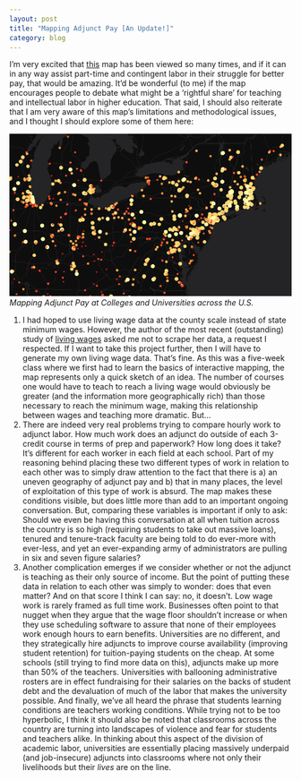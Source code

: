 ```yaml
---
layout: post
title: "Mapping Adjunct Pay [An Update!]"
category: blog
---
```

I’m very excited that [this](http://crisisofenclosure.com/category/longform/cartodb.html) map has been viewed so many times, and if it can in any way assist part-time and contingent labor in their struggle for better pay, that would be amazing. It’d be wonderful (to me) if the map encourages people to debate what might be a ‘rightful share’ for teaching and intellectual labor in higher education. That said, I should also reiterate that I am very aware of this map’s limitations and methodological issues, and I thought I should explore some of them here:

[![Adjunct map](/img/adjunctimage.png)](http://crisisofenclosure.com/category/longform/cartodb.html)
<cite>*Mapping Adjunct Pay at Colleges and Universities across the U.S.*</cite>

1. I had hoped to use living wage data at the county scale instead of state minimum wages. However, the author of the most recent (outstanding) study of [living wages](http://storymaps.esri.com/stories/2015/living-wage-map/) asked me not to scrape her data, a request I respected. If I want to take this project further, then I will have to generate my own living wage data. That’s fine. As this was a five-week class where we first had to learn the basics of interactive mapping, the map represents only a quick sketch of an idea. The number of courses one would have to teach to reach a living wage would obviously be greater (and the information more geographically rich) than those necessary to reach the minimum wage, making this relationship between wages and teaching more dramatic. But…
2. There are indeed very real problems trying to compare hourly work to adjunct labor. How much work does an adjunct do outside of each 3-credit course in terms of prep and paperwork? How long does it take? It’s different for each worker in each field at each school. Part of my reasoning behind placing these two different types of work in relation to each other was to simply draw attention to the fact that there is a) an uneven geography of adjunct pay and b) that in many places, the level of exploitation of this type of work is absurd. The map makes these conditions visible, but does little more than add to an important ongoing conversation.
But, comparing these variables is important if only to ask: Should we even be having this conversation at all when tuition across the country is so high (requiring students to take out massive loans), tenured and tenure-track faculty are being told to do ever-more with ever-less, and yet an ever-expanding army of administrators are pulling in six and seven figure salaries?
3. Another complication emerges if we consider whether or not the adjunct is teaching as their only source of income. But the point of putting these data in relation to each other was simply to wonder: does that even matter? And on that score I think I can say: no, it doesn’t. Low wage work is rarely framed as full time work. Businesses often point to that nugget when they argue that the wage floor shouldn’t increase or when they use scheduling software to assure that none of their employees work enough hours to earn benefits. Universities are no different, and they strategically hire adjuncts to improve course availability (improving student retention) for tuition-paying students on the cheap. At some schools (still trying to find more data on this), adjuncts make up more than 50% of the teachers. Universities with ballooning administrative rosters are in effect fundraising for their salaries on the backs of student debt and the devaluation of much of the labor that makes the university possible.
And finally, we’ve all heard the phrase that students learning conditions are teachers working conditions. While trying not to be too hyperbolic, I think it should also be noted that classrooms across the country are turning into landscapes of violence and fear for students and teachers alike.  In thinking about this aspect of the division of academic labor, universities are essentially placing massively underpaid (and job-insecure) adjuncts into classrooms where not only their livelihoods but their *lives* are on the line.
